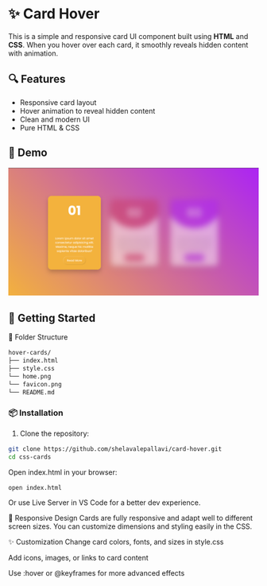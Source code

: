 # ✨  Card Hover

This is a simple and responsive card UI component built using **HTML** and **CSS**. When you hover over each card, it smoothly reveals hidden content with animation.

## 🔍 Features

- Responsive card layout  
- Hover animation to reveal hidden content  
- Clean and modern UI  
- Pure HTML & CSS 

## 📸 Demo

![Hover Reveal Cards Demo](home.png) 

## 🚀 Getting Started

📁 Folder Structure
```
hover-cards/
├── index.html
├── style.css
└── home.png
└── favicon.png
└── README.md
```


### 📦 Installation

1. Clone the repository:

```bash
git clone https://github.com/shelavalepallavi/card-hover.git
cd css-cards
```

Open index.html in your browser:

```
open index.html
```

Or use Live Server in VS Code for a better dev experience.

📱 Responsive Design
Cards are fully responsive and adapt well to different screen sizes. You can customize dimensions and styling easily in the CSS.

✨ Customization
Change card colors, fonts, and sizes in style.css

Add icons, images, or links to card content

Use :hover or @keyframes for more advanced effects
